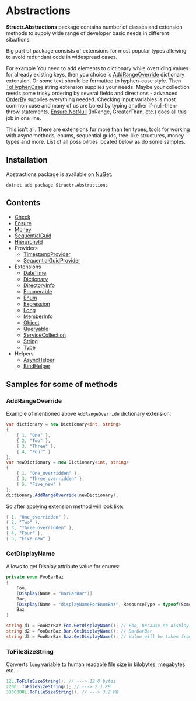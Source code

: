 # Abstractions

**Structr.Abstractions** package contains number of classes and extension methods to supply wide range of developer basic needs in different situations.

Big part of package consists of extensions for most popular types allowing to avoid redundant code in widespread cases.

For example You need to add elements to dictionary while overriding values for already existing keys, then you choice is [AddRangeOverride](Extensions/Abstractions-DictionaryExtensions.md) dictionary extension. Or some text should be formatted to hyphen-case style. Then [ToHyphenCase](Extensions/Abstractions-StringExtensions.md) string extension supplies your needs. Maybe your collection needs some tricky ordering by several fields and directions - advanced [OrderBy](Extensions/Abstractions-EnumerableExtensions.md) supplies everything needed. Checking input variables is most common case and many of us are bored by typing another if-null-then-throw statements. [Ensure.NotNull](Abstractions-Ensure.md) (InRange, GreaterThan, etc.) does all this job in one line.

This isn't all. There are extensions for more than ten types, tools for working with async methods, enums, sequential guids, tree-like structures, money types and more. List of all possibilities located below as do some samples.

## Installation

Abstractions package is available on [NuGet](https://www.nuget.org/packages/Structr.Abstractions/). 

```
dotnet add package Structr.Abstractions
```

## Contents

* [Check](Abstractions-Check.md)
* [Ensure](Abstractions-Ensure.md)
* [Money](Abstractions-Money.md)
* [SequentialGuid](Abstractions-SequentialGuid.md)
* [HierarchyId](Abstractions-HierarchyId.md)
* Providers
    * [TimestampProvider](Providers/Abstractions-TimestampProvider.md)
    * [SequentialGuidProvider](Providers/Abstractions-SequentialGuidProvider.md)
* Extensions
    * [DateTime](Extensions/Abstractions-DateTimeExtensions.md)
    * [Dictionary](Extensions/Abstractions-DictionaryExtensions.md)
    * [DirectoryInfo](Extensions/Abstractions-DirectoryInfoExtensions.md)
    * [Enumerable](Extensions/Abstractions-EnumerableExtensions.md)
    * [Enum](Extensions/Abstractions-EnumExtensions.md)
    * [Expression](Extensions/Abstractions-ExpressionExtensions.md)
    * [Long](Extensions/Abstractions-LongExtensions.md)
    * [MemberInfo](Extensions/Abstractions-MemberInfoExtensions.md)
    * [Object](Extensions/Abstractions-ObjectExtensions.md)
    * [Queryable](Extensions/Abstractions-QueryableExtensions.md)
    * [ServiceCollection](Extensions/Abstractions-ServiceCollectionExtensions.md)
    * [String](Extensions/Abstractions-StringExtensions.md)
    * [Type](Extensions/Abstractions-TypeExtensions.md)
* Helpers
    * [AsyncHelper](Helpers/Abstractions-AsyncHelper.md)
    * [BindHelper](Helpers/Abstractions-BindHelper.md)

## Samples for some of methods

### AddRangeOverride

Example of mentioned above ``AddRangeOverride`` dictionary extension:

```csharp
var dictionary = new Dictionary<int, string>
{
    { 1, "One" },
    { 2, "Two" },
    { 3, "Three" },
    { 4, "Four" }
};
var newDictionary = new Dictionary<int, string>
{
    { 1, "One_overridden" },
    { 3, "Three_overridden" },
    { 5, "Five_new" }
};
dictionary.AddRangeOverride(newDictionary);
```

So after applying extension method will look like:

```csharp
{ 1, "One_overridden" },
{ 2, "Two" },
{ 3, "Three_overridden" },
{ 4, "Four" },
{ 5, "Five_new" }
```

### GetDisplayName

Allows to get Display attribute value for enums:

```csharp
private enum FooBarBaz
{
    Foo,
    [Display(Name = "BarBarBar")]
    Bar,    
    [Display(Name = "displayNameForEnumBaz", ResourceType = typeof(SomeResources))]
    Baz
}

string d1 = FooBarBaz.Foo.GetDisplayName(); // Foo, because no display name was provided
string d2 = FooBarBaz.Bar.GetDisplayName(); // BarBarBar
string d3 = FooBarBaz.Baz.GetDisplayName(); // Value will be taken from SomeResources file
```

### ToFileSizeString

Converts `long` variable to human readable file size in kilobytes, megabytes etc.

```csharp
12L.ToFileSizeString(); // ---> 12.0 bytes
2200L.ToFileSizeString(); // ---> 2.1 KB
3330000L.ToFileSizeString(); // ---> 3.2 MB
```